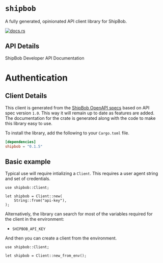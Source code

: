 # `shipbob`

A fully generated, opinionated API client library for ShipBob.

[![docs.rs](https://docs.rs/shipbob/badge.svg)](https://docs.rs/shipbob)

## API Details

ShipBob Developer API Documentation

# Authentication

<!-- ReDoc-Inject: <security-definitions> -->






## Client Details

This client is generated from the [ShipBob OpenAPI
specs](https://developer.shipbob.com/c196c993-6cf8-4901-84aa-b425f3448df3) based on API spec version `1.0`. This way it will remain
up to date as features are added. The documentation for the crate is generated
along with the code to make this library easy to use.


To install the library, add the following to your `Cargo.toml` file.

```toml
[dependencies]
shipbob = "0.1.5"
```

## Basic example

Typical use will require intializing a `Client`. This requires
a user agent string and set of credentials.

```
use shipbob::Client;

let shipbob = Client::new(
    String::from("api-key"),
);
```

Alternatively, the library can search for most of the variables required for
the client in the environment:

- `SHIPBOB_API_KEY`

And then you can create a client from the environment.

```
use shipbob::Client;

let shipbob = Client::new_from_env();
```
